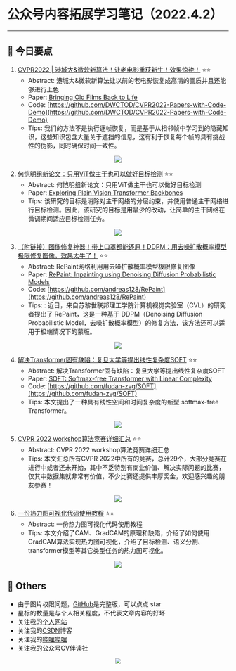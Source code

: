 # 公众号内容拓展学习笔记（2022.4.2）

------



## :paperclip:  今日要点

1. [CVPR2022 | 港城大&微软新算法！让老电影重获新生！效果惊艳！](https://mp.weixin.qq.com/s/3_kf52_R6r_2crf6JLyZ3Q)         :star::star:
   - Abstract: 港城大&微软新算法让以前的老电影恢复成高清的画质并且还能够进行上色
   - Paper: [Bringing Old Films Back to Life](https://arxiv.org/pdf/2203.17276.pdf)
   - Code: [https://github.com/DWCTOD/CVPR2022-Papers-with-Code-Demo](https://github.com/DWCTOD/CVPR2022-Papers-with-Code-Demo)
   - Tips:  我们的方法不是执行逐帧恢复，而是基于从相邻帧中学习到的隐藏知识，这些知识包含大量关于遮挡的信息，这有利于恢复每个帧的具有挑战性的伪影，同时确保时间一致性。

<div align=center><img src="https://mmbiz.qpic.cn/mmbiz_png/7jnsg27ZEVEAbxeaotdIP6aRPHkLWf3ZIxfeuwup2uIxBHPgyKcLFic2LDtkkzZ0eUEjABuG98wgklkHKxB5w0A/640?wx_fmt=png&wxfrom=5&wx_lazy=1&wx_co=1" style='zoom:100%'>
</div>


2. [何恺明组新论文：只用ViT做主干也可以做好目标检测](https://mp.weixin.qq.com/s/JuZbAckHz1IHyg58WoLO4g)       :star::star:
   - Abstract: 何恺明组新论文：只用ViT做主干也可以做好目标检测
   - Paper: [Exploring Plain Vision Transformer Backbones](https://arxiv.org/pdf/2203.16527.pdf)
   - Tips: 该研究的目标是消除对主干网络的分层约束，并使用普通主干网络进行目标检测。因此，该研究的目标是用最少的改动，让简单的主干网络在微调期间适应目标检测任务。

<div align=center><img src="https://mmbiz.qpic.cn/sz_mmbiz_jpg/gYUsOT36vfqxgF9vuT5CibseOVW6GYWYfBoMseCLuOia3Dyjiam7Y9LLiagIpt1wJ11iauVlXMib3T6bgYh4wtCoQgSQ/640?wx_fmt=jpeg&wxfrom=5&wx_lazy=1&wx_co=1" style='zoom:100%'>
</div>

3. [（附链接）图像修复神器！带上口罩都能还原！DDPM：用去噪扩散概率模型极限修复图像，效果太牛了！](https://mp.weixin.qq.com/s/18Y5QaARMnw101QXAvR1sw)       :star::star:
   - Abstract: RePaint网络利用用去噪扩散概率模型极限修复图像
   - Paper: [RePaint: Inpainting using Denoising Diffusion Probabilistic Models](https://arxiv.org/pdf/2201.09865.pdf)
   - Code: [https://github.com/andreas128/RePaint](https://github.com/andreas128/RePaint)
   - Tips: : 近日，来自苏黎世联邦理工学院计算机视觉实验室（CVL）的研究者提出了 RePaint，这是一种基于 DDPM（Denoising Diffusion Probabilistic Model，去噪扩散概率模型）的修复方法，该方法还可以适用于极端情况下的蒙版。
<div align=center><img src="https://mmbiz.qpic.cn/mmbiz_png/KmXPKA19gW9nItLPCleibr8Toql9NE6O9E89PH8yH67BicVw1PUibNu8jtTQdlhvow5peXEAZe8r4Zl9VftpJTA3Q/640?wx_fmt=png&wxfrom=5&wx_lazy=1&wx_co=1" style='zoom:100%'>
</div>

4. [解决Transformer固有缺陷：复旦大学等提出线性复杂度SOFT](https://mp.weixin.qq.com/s/EB9teXnQaTeAHp88eYxdtA)       :star::star:
   - Abstract: 解决Transformer固有缺陷：复旦大学等提出线性复杂度SOFT
   - Paper: [SOFT: Softmax-free Transformer with Linear Complexity](https://arxiv.org/abs/2110.11945)
   - Code: [https://github.com/fudan-zvg/SOFT](https://github.com/fudan-zvg/SOFT)
   - Tips: 本文提出了一种具有线性空间和时间复杂度的新型 softmax-free Transformer。

<div align=center><img src="https://mmbiz.qpic.cn/mmbiz_png/KmXPKA19gWicD6a0oPFjsNptPcHiaibiay8IZk3c9ick4GkEXyouxuYexAbNkcEbUnV6L9ObgkgGzD8yVUpbMXD8Txg/640?wx_fmt=png&wxfrom=5&wx_lazy=1&wx_co=1" style='zoom:100%'>
</div>

5. [CVPR 2022 workshop算法竞赛详细汇总](https://mp.weixin.qq.com/s/N-rOunbdaYjrf0dLeMatsA)       :star::star:
   - Abstract: CVPR 2022 workshop算法竞赛详细汇总
   - Tips: 本文汇总所有CVPR 2022中所有的竞赛，总计29个，大部分竞赛在进行中或者还未开始，其中不乏特别有商业价值、解决实际问题的比赛，仅其中数据集就非常有价值，不少比赛还提供丰厚奖金，欢迎感兴趣的朋友参赛！

<div align=center><img src="https://mmbiz.qpic.cn/mmbiz_jpg/BJbRvwibeSTsWXTuOla2FyfQ84P92J5jy5QqgR2VCuuBvf2pp9ViaOAO41YialuOvhSwXvyDtP7K0T7cmjCoibib9vg/640?wx_fmt=jpeg&wxfrom=5&wx_lazy=1&wx_co=1" style='zoom:100%'>
</div>

6. [一份热力图可视化代码使用教程](https://mp.weixin.qq.com/s/22tlc8E-yKxixZ0rT2wJkQ)       :star::star:
   - Abstract: 一份热力图可视化代码使用教程
   - Tips: 本文介绍了CAM、GradCAM的原理和缺陷，介绍了如何使用GradCAM算法实现热力图可视化，介绍了目标检测、语义分割、transformer模型等其它类型任务的热力图可视化。

<div align=center><img src="https://mmbiz.qpic.cn/mmbiz_png/V2E1ll6kaTVoT9H4X5LVCnnIy0zntRyFe4cCoeKpiapGLXX2wKwd23oBJJWVSibDj6b99AjvibmWtNbjJJrle3KwA/640?wx_fmt=png&wxfrom=5&wx_lazy=1&wx_co=1" style='zoom:100%'>
</div>




## :paperclip:  Others

- 由于图片权限问题，[GitHub](https://github.com/xiaoxuebajie/dairly_learning)是完整版，可以点点 star
- 星标的数量是与个人相关程度，不代表文章内容的好坏
- 关注我的[个人网站](http://www.cvbds.cn/)
- 关注我的[CSDN](https://blog.csdn.net/xiaoxuebajie)博客
- 关注我的[哔哩哔哩](https://space.bilibili.com/424394389)
- 关注我的公众号CV伴读社

<div align=center><img src="https://img-blog.csdnimg.cn/202005031406335.jpg" style='zoom:80%'>
</div>